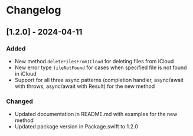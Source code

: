 # Changelog

## [1.2.0] - 2024-04-11

### Added
- New method `deleteFilesFromICloud` for deleting files from iCloud
- New error type `fileNotFound` for cases when specified file is not found in iCloud
- Support for all three async patterns (completion handler, async/await with throws, async/await with Result) for the new method

### Changed
- Updated documentation in README.md with examples for the new method
- Updated package version in Package.swift to 1.2.0 